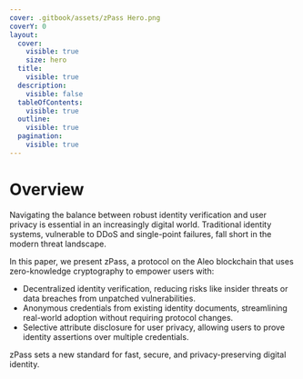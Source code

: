 ```yaml
---
cover: .gitbook/assets/zPass Hero.png
coverY: 0
layout:
  cover:
    visible: true
    size: hero
  title:
    visible: true
  description:
    visible: false
  tableOfContents:
    visible: true
  outline:
    visible: true
  pagination:
    visible: true
---
```


# Overview

Navigating the balance between robust identity verification and user privacy is essential in an increasingly digital world. Traditional identity systems, vulnerable to DDoS and single-point failures, fall short in the modern threat landscape.&#x20;

In this paper, we present zPass, a protocol on the Aleo blockchain that uses zero-knowledge cryptography to empower users with:

* Decentralized identity verification, reducing risks like insider threats or data breaches from unpatched vulnerabilities.
* Anonymous credentials from existing identity documents, streamlining real-world adoption without requiring protocol changes.
* Selective attribute disclosure for user privacy, allowing users to prove identity assertions over multiple credentials.

zPass sets a new standard for fast, secure, and privacy-preserving digital identity.
